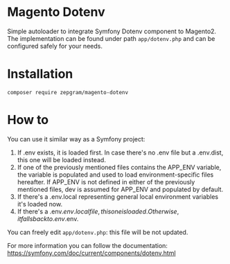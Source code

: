 # Magento Dotenv

Simple autoloader to integrate Symfony Dotenv component to Magento2.
The implementation can be found under path ``app/dotenv.php`` and can be configured safely for your needs.

# Installation

```
composer require zepgram/magento-dotenv
```

# How to

You can use it similar way as a Symfony project:
1. If .env exists, it is loaded first. In case there's no .env file but a .env.dist, this one will be loaded instead.
1. If one of the previously mentioned files contains the APP_ENV variable, the variable is populated and used to load environment-specific files hereafter. If APP_ENV is not defined in either of the previously mentioned files, dev is assumed for APP_ENV and populated by default.
1. If there's a .env.local representing general local environment variables it's loaded now.
1. If there's a .env.$env.local file, this one is loaded. Otherwise, it falls back to .env.$env.

You can freely edit ``app/dotenv.php``: this file will be not updated.

For more information you can follow the documentation:
https://symfony.com/doc/current/components/dotenv.html
